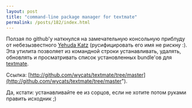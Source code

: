 ```yaml
---
layout: post
title: "command-line package manager for textmate"
permalink: /posts/182/index.html
---
```

Ползая по github'у наткнулся на замечательную консольную приблуду от небезызвестного <a href="http://yehudakatz.com/">Yehuda Katz</a> (русифицировать его имя не рискну :).
Эта утилита позволяет из командной строки устанавливать, удалять, обновлять и просматривать список установленных bundle'ов для [textmate](http://macromates.com "Лучший текстовый редактор").

Ссылка: [http://github.com/wycats/textmate/tree/master](http://github.com/wycats/textmate/tree/master").

Да, кстати: устанавливайте ее из сорцов, если не хотите потом руками править исходник ;)